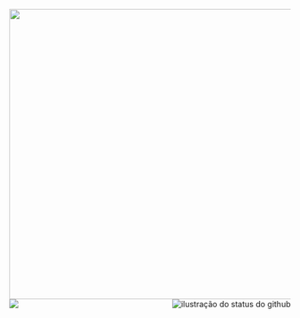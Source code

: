 
                                          
<img height="520" src="https://i.imgur.com/yDNdkdJ.png"/><img src="https://github-readme-stats.vercel.app/api/top-langs/?username=ericasousaa&layout=compact&show_icons=true&title_color=FFFFFF&text_color=FFFFFF&icon_color=660033&bg_color=000000&cache_seconds=2300" alt="ilustração do status do github" align="right">   [![](https://img.shields.io/badge/-linkedin-0073B1?style=flat-square)](http://linkedin.com/in/ericasousaa)
